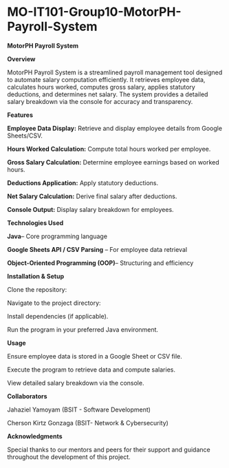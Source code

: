 # MO-IT101-Group10-MotorPH-Payroll-System


**MotorPH Payroll System**


**Overview**

MotorPH Payroll System is a streamlined payroll management tool designed to automate salary computation efficiently. It retrieves employee data, calculates hours worked, computes gross salary, applies statutory deductions, and determines net salary. The system provides a detailed salary breakdown via the console for accuracy and transparency.


**Features**


**Employee Data Display:** Retrieve and display employee details from Google Sheets/CSV.

**Hours Worked Calculation:** Compute total hours worked per employee.

**Gross Salary Calculation:** Determine employee earnings based on worked hours.

**Deductions Application:** Apply statutory deductions.

**Net Salary Calculation:** Derive final salary after deductions.

**Console Output:** Display salary breakdown for employees.


**Technologies Used**

**Java**– Core programming language

**Google Sheets API / CSV Parsing** – For employee data retrieval

**Object-Oriented Programming (OOP)**– Structuring and efficiency


**Installation & Setup**

Clone the repository:

Navigate to the project directory:

Install dependencies (if applicable).

Run the program in your preferred Java environment.

**Usage**

Ensure employee data is stored in a Google Sheet or CSV file.

Execute the program to retrieve data and compute salaries.

View detailed salary breakdown via the console.


**Collaborators**

Jahaziel Yamoyam (BSIT - Software Development)

Cherson Kirtz Gonzaga (BSIT- Network & Cybersecurity)


**Acknowledgments**

Special thanks to our mentors and peers for their support and guidance throughout the development of this project.

